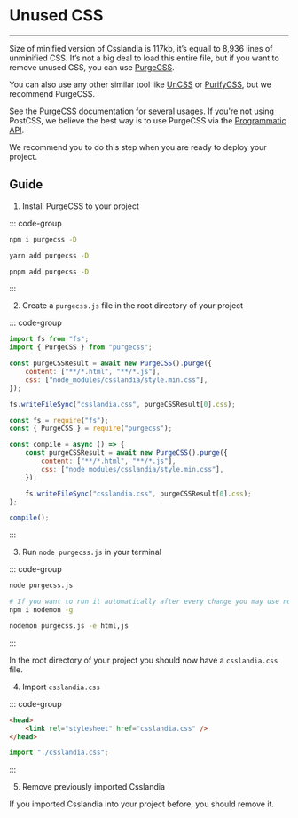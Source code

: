 # Unused CSS

---

Size of minified version of Csslandia is 117kb, it’s equall to 8,936 lines of unminified CSS. It’s not a big deal to load this entire file, but if you want to remove unused CSS, you can use [PurgeCSS](https://purgecss.com/).

You can also use any other similar tool like [UnCSS](https://www.npmjs.com/package/uncss) or [PurifyCSS](https://www.npmjs.com/package/purify-css), but we recommend PurgeCSS.

See the [PurgeCSS](https://purgecss.com/getting-started.html) documentation for several usages. If you're not using PostCSS, we believe the best way is to use PurgeCSS via the [Programmatic API](https://purgecss.com/api.html).

We recommend you to do this step when you are ready to deploy your project.

## Guide

1. Install PurgeCSS to your project

::: code-group

```sh [npm]
npm i purgecss -D
```

```sh [Yarn]
yarn add purgecss -D
```

```sh [pnpm]
pnpm add purgecss -D
```

:::

2. Create a `purgecss.js` file in the root directory of your project

::: code-group

```js [Module JS]
import fs from "fs";
import { PurgeCSS } from "purgecss";

const purgeCSSResult = await new PurgeCSS().purge({
    content: ["**/*.html", "**/*.js"],
    css: ["node_modules/csslandia/style.min.css"],
});

fs.writeFileSync("csslandia.css", purgeCSSResult[0].css);
```

```js [Common JS]
const fs = require("fs");
const { PurgeCSS } = require("purgecss");

const compile = async () => {
    const purgeCSSResult = await new PurgeCSS().purge({
        content: ["**/*.html", "**/*.js"],
        css: ["node_modules/csslandia/style.min.css"],
    });

    fs.writeFileSync("csslandia.css", purgeCSSResult[0].css);
};

compile();
```

:::

3. Run `node purgecss.js` in your terminal

::: code-group

```sh [node]
node purgecss.js
```

```sh [nodemon]
# If you want to run it automatically after every change you may use nodemon
npm i nodemon -g

nodemon purgecss.js -e html,js
```

:::

In the root directory of your project you should now have a `csslandia.css` file.

4. Import `csslandia.css`

::: code-group

```html [HTML]
<head>
    <link rel="stylesheet" href="csslandia.css" />
</head>
```

```js [JS]
import "./csslandia.css";
```

:::

5. Remove previously imported Csslandia

If you imported Csslandia into your project before, you should remove it.
